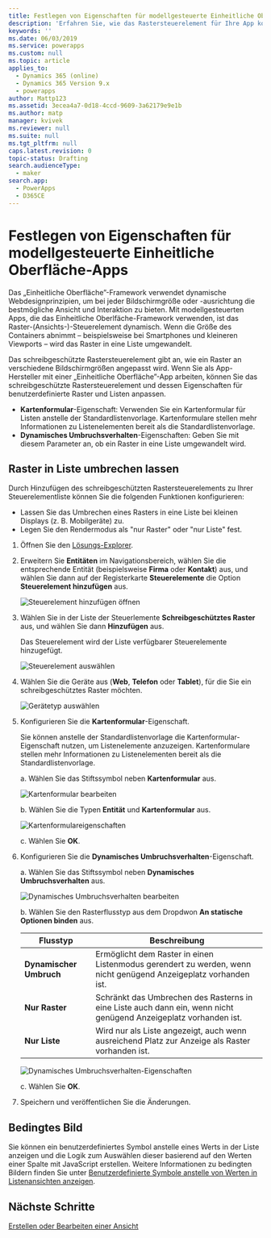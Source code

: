 ```yaml
---
title: Festlegen von Eigenschaften für modellgesteuerte Einheitliche Oberfläche-Apps in PowerApps | MicrosoftDocs
description: 'Erfahren Sie, wie das Rastersteuerelement für Ihre App konfiguriert wird'
keywords: ''
ms.date: 06/03/2019
ms.service: powerapps
ms.custom: null
ms.topic: article
applies_to:
  - Dynamics 365 (online)
  - Dynamics 365 Version 9.x
  - powerapps
author: Mattp123
ms.assetid: 3ecea4a7-0d18-4ccd-9609-3a62179e9e1b
ms.author: matp
manager: kvivek
ms.reviewer: null
ms.suite: null
ms.tgt_pltfrm: null
caps.latest.revision: 0
topic-status: Drafting
search.audienceType:
  - maker
search.app:
  - PowerApps
  - D365CE
---
```


# <a name="specify-properties-for-model-driven-unified-interface-apps"></a>Festlegen von Eigenschaften für modellgesteuerte Einheitliche Oberfläche-Apps

Das „Einheitliche Oberfläche”-Framework verwendet dynamische Webdesignprinzipien, um bei jeder Bildschirmgröße oder -ausrichtung die bestmögliche Ansicht und Interaktion zu bieten. Mit modellgesteuerten Apps, die das Einheitliche Oberlfäche-Framework verwenden, ist das Raster-(Ansichts-)-Steuerelement dynamisch. Wenn die Größe des Containers abnimmt – beispielsweise bei Smartphones und kleineren Viewports – wird das Raster in eine Liste umgewandelt. 

Das schreibgeschützte Rastersteuerelement gibt an, wie ein Raster an verschiedene Bildschirmgrößen angepasst wird. Wenn Sie als App-Hersteller mit einer „Einheitliche Oberfläche”-App arbeiten, können Sie das schreibgeschützte Rastersteuerelement und dessen Eigenschaften für benutzerdefinierte Raster und Listen anpassen.
- **Kartenformular**-Eigenschaft: Verwenden Sie ein Kartenformular für Listen anstelle der Standardlistenvorlage. Kartenformulare stellen mehr Informationen zu Listenelementen bereit als die Standardlistenvorlage.
- **Dynamisches Umbruchsverhalten**-Eigenschaften: Geben Sie mit diesem Parameter an, ob ein Raster in eine Liste umgewandelt wird.

## <a name="allow-grid-to-reflow-into-list"></a>Raster in Liste umbrechen lassen

Durch Hinzufügen des schreibgeschützten Rastersteuerelements zu Ihrer Steuerelementliste können Sie die folgenden Funktionen konfigurieren: 
- Lassen Sie das Umbrechen eines Rasters in eine Liste bei kleinen Displays (z. B. Mobilgeräte) zu.
- Legen Sie den Rendermodus als "nur Raster" oder "nur Liste" fest.  

1. Öffnen Sie den [Lösungs-Explorer](advanced-navigation.md#solution-explorer).
2. Erweitern Sie **Entitäten** im Navigationsbereich, wählen Sie die entsprechende Entität (beispielsweise **Firma** oder **Kontakt**) aus, und wählen Sie dann auf der Registerkarte **Steuerelemente** die Option **Steuerelement hinzufügen** aus.

    ![Steuerelement hinzufügen öffnen](media/UnifiedInterface_ReadOnlyGrid_AddControl.png "Steuerelement hinzufügen öffnen")

3. Wählen Sie in der Liste der Steuerlemente **Schreibgeschütztes Raster** aus, und wählen Sie dann **Hinzufügen** aus.

    Das Steuerelement wird der Liste verfügbarer Steuerelemente hinzugefügt.
   
    ![Steuerelement auswählen](media/UnifiedInterface_ReadOnlyGrid_SelectControl.png "Steuerelement auswählen")
    
4. Wählen Sie die Geräte aus (**Web**, **Telefon** oder **Tablet**), für die Sie ein schreibgeschütztes Raster möchten.

    ![Gerätetyp auswählen](media/UnifiedInterface_ReadOnlyGrid_SelectDevice.png "Geräte auswählen")

5. Konfigurieren Sie die **Kartenformular**-Eigenschaft.

    Sie können anstelle der Standardlistenvorlage die Kartenformular-Eigenschaft nutzen, um Listenelemente anzuzeigen. Kartenformulare stellen mehr Informationen zu Listenelementen bereit als die Standardlistenvorlage.    

    a. Wählen Sie das Stiftssymbol neben **Kartenformular** aus.

    ![Kartenformular bearbeiten](media/UnifiedInterface_ReadOnlyGrid_CardForm.png "Kartenformular bearbeiten")

    b.  Wählen Sie die Typen **Entität** und **Kartenformular** aus.

    ![Kartenformulareigenschaften](media/UnifiedInterface_ReadOnlyGrid_CardFormProperties.png "Kartenformulareigenschaften")

    c. Wählen Sie **OK**.
6. Konfigurieren Sie die **Dynamisches Umbruchsverhalten**-Eigenschaft. 
    
    a. Wählen Sie das Stiftssymbol neben **Dynamisches Umbruchsverhalten** aus.

    ![Dynamisches Umbruchsverhalten bearbeiten](media/UnifiedInterface_ReadOnlyGrid_EditReflow.png "Dynamisches Umbruchsverhalten bearbeiten")

    b. Wählen Sie den Rasterflusstyp aus dem Dropdwon **An statische Optionen binden** aus. 

    |Flusstyp|Beschreibung|
    |--------------|--------------------|
    |**Dynamischer Umbruch**|Ermöglicht dem Raster in einen Listenmodus gerendert zu werden, wenn nicht genügend Anzeigeplatz vorhanden ist.|
    |**Nur Raster**|Schränkt das Umbrechen des Rasterns in eine Liste auch dann ein, wenn nicht genügend Anzeigeplatz vorhanden ist.|
    |**Nur Liste**|Wird nur als Liste angezeigt, auch wenn ausreichend Platz zur Anzeige als Raster vorhanden ist.|
    
     ![Dynamisches Umbruchsverhalten-Eigenschaften](media/UnifiedInterface_ReadOnlyGrid_ReflowProperties.png "Dynamisches Umbruchsverhalten-Eigenschaften")

    c. Wählen Sie **OK**.


7.  Speichern und veröffentlichen Sie die Änderungen. 


## <a name="conditional-image"></a>Bedingtes Bild
Sie können ein benutzerdefiniertes Symbol anstelle eines Werts in der Liste anzeigen und die Logik zum Auswählen dieser basierend auf den Werten einer Spalte mit JavaScript erstellen. Weitere Informationen zu bedingten Bildern finden Sie unter [Benutzerdefinierte Symbole anstelle von Werten in Listenansichten anzeigen](../common-data-service/display-custom-icons-instead.md).

## <a name="next-steps"></a>Nächste Schritte
[Erstellen oder Bearbeiten einer Ansicht](create-edit-views.md)
